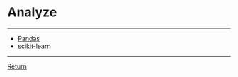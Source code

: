 # Analyze

---

- [Pandas](https://pandas.pydata.org/docs/)
- [scikit-learn](https://scikit-learn.org/stable/tutorial/index.html)

---

[Return](./../readme.md)
